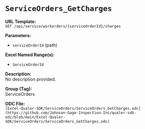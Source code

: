 # `ServiceOrders_GetCharges`

**URL Template:**  
`GET /api/service/workorders/{serviceOrderId}/charges`

**Parameters:**  
- `serviceOrderId` (path)

**Excel Named Range(s):**  
- `ServiceOrderId`

**Description:**  
No description provided.

**Group (Tag):**  
ServiceOrders

**ODC File:**  
`[Excel-Qualer-SDK/ServiceOrders/ServiceOrders_GetCharges.odc](https://github.com/Johnson-Gage-Inspection-Inc/qualer-sdk-odc/blob/main/Excel-Qualer-SDK/ServiceOrders/ServiceOrders_GetCharges.odc)`
